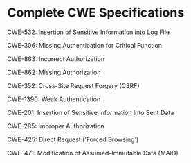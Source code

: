 

# Complete CWE Specifications

CWE-532: Insertion of Sensitive Information into Log File

CWE-306: Missing Authentication for Critical Function

CWE-863: Incorrect Authorization

CWE-862: Missing Authorization

CWE-352: Cross-Site Request Forgery (CSRF)

CWE-1390: Weak Authentication

CWE-201: Insertion of Sensitive Information Into Sent Data

CWE-285: Improper Authorization

CWE-425: Direct Request ('Forced Browsing')

CWE-471: Modification of Assumed-Immutable Data (MAID)